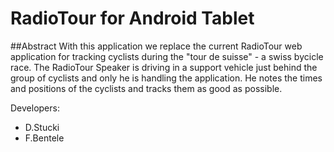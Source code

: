 # RadioTour for Android Tablet

##Abstract
With this application we replace the current RadioTour web application for tracking cyclists during the "tour de suisse" - a swiss bycicle race. The RadioTour Speaker is driving in a support vehicle just behind the group of cyclists and only he is handling the application. He notes the times and positions of the cyclists and tracks them as good as possible.
 
Developers:

* D.Stucki
* F.Bentele